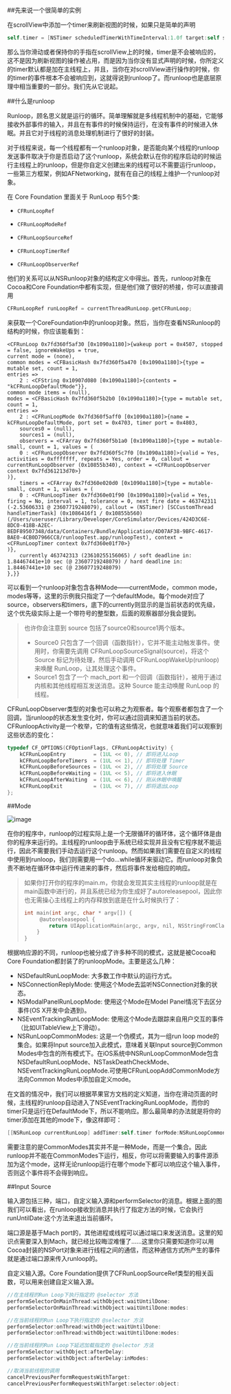 ##先来说一个很简单的实例
在scrollView中添加一个timer来刷新视图的时候，如果只是简单的声明
```Objective-Cself.timer = [NSTimer scheduledTimerWithTimeInterval:1.0f target:self selector:@selector(timeUpdate:) userInfo:nil repeats:YES];```
那么当你滑动或者保持你的手指在scrollView上的时候，timer是不会被响应的，这不是因为刷新视图的操作被占用，而是因为当你没有显式声明的时候，你所定义的timer默认都是加在主线程上，并且，当你在对scrollView进行操作的时候，你的timer的事件根本不会被响应到，这就得说到runloop了。而runloop也是底层原理中相当重要的一部分。我们先从它说起。##什么是runloop
Runloop，顾名思义就是运行的循环。简单理解就是多线程机制中的基础，它能够接收外部事件的输入，并且在有事件的时候保持运行，在没有事件的时候进入休眠。并且它对于线程的消息处理机制进行了很好的封装。
对于线程来说，每一个线程都有一个runloop对象，是否能向某个线程的runloop发送事件取决于你是否启动了这个runloop，系统会默认在你的程序启动的时候运行主线程上的runloop，但是你自定义创建出来的线程可以不需要运行runloop，一些第三方框架，例如AFNetworking，就有在自己的线程上维护一个runloop对象。
在 Core Foundation 里面关于 RunLoop 有5个类:

*     CFRunLoopRef
*     CFRunLoopModeRef
*     CFRunLoopSourceRef 
*     CFRunLoopTimerRef 
*     CFRunLoopObserverRef

他们的关系可以从NSRunloop对象的结构定义中得出。首先，runloop对象在Cocoa和Core Foundation中都有实现，但是他们做了很好的桥接，你可以直接调用

```Objective-C
CFRunLoopRef runLoopRef = currentThreadRunLoop.getCFRunLoop;
```

来获取一个CoreFoundation中的runloop对象。然后，当你在查看NSRunloop的结构的时候，你应该能看到：

```
<CFRunLoop 0x7fd360f5af30 [0x1090a1180]>{wakeup port = 0x4507, stopped = false, ignoreWakeUps = true, 
current mode = (none),
common modes = <CFBasicHash 0x7fd360f5a470 [0x1090a1180]>{type = mutable set, count = 1,
entries =>
	2 : <CFString 0x10907d080 [0x1090a1180]>{contents = "kCFRunLoopDefaultMode"}},
common mode items = (null),
modes = <CFBasicHash 0x7fd360f5b2b0 [0x1090a1180]>{type = mutable set, count = 1,
entries =>
	2 : <CFRunLoopMode 0x7fd360f5aff0 [0x1090a1180]>{name = kCFRunLoopDefaultMode, port set = 0x4703, timer port = 0x4803, 
	sources0 = (null),
	sources1 = (null),
	observers = <CFArray 0x7fd360f5b1a0 [0x1090a1180]>{type = mutable-small, count = 1, values = (
	0 : <CFRunLoopObserver 0x7fd360f5c7f0 [0x1090a1180]>{valid = Yes, activities = 0xfffffff, repeats = Yes, order = 0, callout = currentRunLoopObserver (0x10855b340), context = <CFRunLoopObserver context 0x7fd361213d70>}
)},
	timers = <CFArray 0x7fd360e020d0 [0x1090a1180]>{type = mutable-small, count = 1, values = (
	0 : <CFRunLoopTimer 0x7fd360e01f90 [0x1090a1180]>{valid = Yes, firing = No, interval = 1, tolerance = 0, next fire date = 463742311 (-2.53606331 @ 23607719248079), callout = (NSTimer) [SCCustomThread handleTimerTask] (0x1086416f1 / 0x10855b560) (/Users/useruser/Library/Developer/CoreSimulator/Devices/424D3C6E-8DC0-418B-A2EC-8EDF89507348/data/Containers/Bundle/Application/4D07AF38-9BFC-4617-BAE0-4CB0D7966CC8/runloopTest.app/runloopTest), context = <CFRunLoopTimer context 0x7fd360e01f70>}
)},
	currently 463742313 (23610255156065) / soft deadline in: 1.84467441e+10 sec (@ 23607719248079) / hard deadline in: 1.84467441e+10 sec (@ 23607719248079)
},}}
```

可以看到一个runloop对象包含各种Mode——currentMode，common mode，modes等等，这里的示例我只指定了一个defaultMode。每个mode对应了source，observers和timers，底下的currently则显示的是当前状态的优先级，这个优先级实际上是一个带符号的整型数，后面的观察器部分我会提到。

> 也许你会注意到 source 包括了source0和source1两个版本。
> 
> * Source0 只包含了一个回调（函数指针），它并不能主动触发事件。使用时，你需要先调用 CFRunLoopSourceSignal(source)，将这个 Source 标记为待处理，然后手动调用 CFRunLoopWakeUp(runloop) 来唤醒 RunLoop，让其处理这个事件。
> * Source1 包含了一个 mach_port 和一个回调（函数指针），被用于通过内核和其他线程相互发送消息。这种 Source 能主动唤醒 RunLoop 的线程。

CFRunLoopObserver类型的对象也可以称之为观察者。每个观察者都包含了一个回调，当runloop的状态发生变化时，你可以通过回调来知道当前的状态。CFRunloopActivity是一个枚举，它的值有这些情况，也就意味着我们可以观察到这些状态的变化：

```Objective-C
typedef CF_OPTIONS(CFOptionFlags, CFRunLoopActivity) {
    kCFRunLoopEntry         = (1UL << 0), // 即将进入Loop
    kCFRunLoopBeforeTimers  = (1UL << 1), // 即将处理 Timer
    kCFRunLoopBeforeSources = (1UL << 2), // 即将处理 Source
    kCFRunLoopBeforeWaiting = (1UL << 5), // 即将进入休眠
    kCFRunLoopAfterWaiting  = (1UL << 6), // 刚从休眠中唤醒
    kCFRunLoopExit          = (1UL << 7), // 即将退出Loop
};
```
##Mode

![image](https://developer.apple.com/library/prerelease/ios/documentation/Cocoa/Conceptual/Multithreading/Art/runloop.jpg)在你的程序中，runloop的过程实际上是一个无限循环的循环体，这个循环体是由你的程序来运行的。主线程的runloop由于系统已经实现并且没有它程序就不能运行，因此不需要我们手动去运行这个runloop。然而如果我们需要在自定义的线程中使用到runloop，我们则需要用一个do...while循环来驱动它。而runloop对象负责不断地在循环体中运行传进来的事件，然后将事件发给相应的响应。

> 如果你打开你的程序的main.m，你就会发现其实主线程的runloop就是在main函数中进行的，并且系统已经为你生成好了autoreleasepool，因此你也无需操心主线程上的内存释放到底是在什么时候执行了：
> ```Objective-C
> int main(int argc, char * argv[]) {
>      @autoreleasepool {
>         return UIApplicationMain(argc, argv, nil, NSStringFromClass([AppDelegate class]));
>     }
> }
> ```
根据响应源的不同，runloop也被分成了许多种不同的模式，这就是被Cocoa和Core Foundation都封装了的runloopMode。主要是这么几种：
* NSDefaultRunLoopMode: 大多数工作中默认的运行方式。* NSConnectionReplyMode: 使用这个Mode去监听NSConnection对象的状态。* NSModalPanelRunLoopMode: 使用这个Mode在Model Panel情况下去区分事件(OS X开发中会遇到)。* NSEventTrackingRunLoopMode: 使用这个Mode去跟踪来自用户交互的事件（比如UITableView上下滑动）。* NSRunLoopCommonModes: 这是一个伪模式，其为一组run loop mode的集合。如果将Input source加入此模式，意味着关联Input source到Common Modes中包含的所有模式下。在iOS系统中NSRunLoopCommonMode包含NSDefaultRunLoopMode、NSTaskDeathCheckMode、NSEventTrackingRunLoopMode.可使用CFRunLoopAddCommonMode方法向Common Modes中添加自定义mode。
在文首的情况中，我们可以根据苹果官方文档的定义知道，当你在滑动页面的时候，主线程的runloop自动进入了NSEventTrackingRunLoopMode，而你的timer只是运行在DefaultMode下，所以不能响应。那么最简单的办法就是将你的timer添加在其他的mode下，像这样即可：
```Objective-C[[NSRunLoop currentRunLoop] addTimer:self.timer forMode:NSRunLoopCommonModes];```
需要注意的是CommonModes其实并不是一种Mode，而是一个集合。因此runloop并不能在CommonModes下运行，相反，你可以将需要输入的事件源添加为这个mode，这样无论runloop运行在哪个mode下都可以响应这个输入事件，否则这个事件将不会得到响应。##Input Source
    输入源包括三种，端口，自定义输入源和performSelector的消息。根据上面的图我们可以看出，在runloop接收到消息并执行了指定方法的时候，它会执行runUntilDate:这个方法来退出当前循环。
端口源是基于Mach port的，其他进程或线程可以通过端口来发送消息。这里的知识点需要深入到Mach，就已经比较晦涩难懂了……这里你只需要知道你可以用Cocoa封装的NSPort对象来进行线程之间的通信，而这种通信方式所产生的事件就是通过端口源来传入runloop的。自定义输入源。Core Foundation提供了CFRunLoopSourceRef类型的相关函数，可以用来创建自定义输入源。
```Objective-C
//在主线程的Run Loop下执行指定的 @selector 方法
performSelectorOnMainThread:withObject:waitUntilDone:
performSelectorOnMainThread:withObject:waitUntilDone:modes:

//在当前线程的Run Loop下执行指定的 @selector 方法
performSelector:onThread:withObject:waitUntilDone:
performSelector:onThread:withObject:waitUntilDone:modes:

//在当前线程的Run Loop下延迟加载指定的 @selector 方法
performSelector:withObject:afterDelay:
performSelector:withObject:afterDelay:inModes:

//取消当前线程的调用
cancelPreviousPerformRequestsWithTarget:
cancelPreviousPerformRequestsWithTarget:selector:object:```